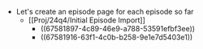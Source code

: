 - Let's create an episode page for each episode so far
	- [[Proj/24q4/Initial Episode Import]]
		- ((67581897-4c89-46e9-a788-53591efbf3ee))
		- ((67581916-63f1-4c0b-b258-9e1e7d5403e1))